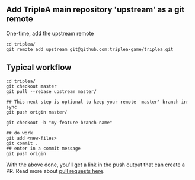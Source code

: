 ## Add TripleA main repository 'upstream' as a git remote

One-time, add the upstream remote

```
cd triplea/
git remote add upstream git@github.com:triplea-game/triplea.git
```

## Typical workflow

```
cd triplea/
git checkout master
git pull --rebase upstream master/

## This next step is optional to keep your remote 'master' branch in-sync
git push origin master/

git checkout -b "my-feature-branch-name"

## do work
git add <new-files>
git commit .
## enter in a commit message
git push origin
```

With the above done, you'll get a link in the push output that can
create a PR. Read more about [pull requests here](./pull-requests.md).
